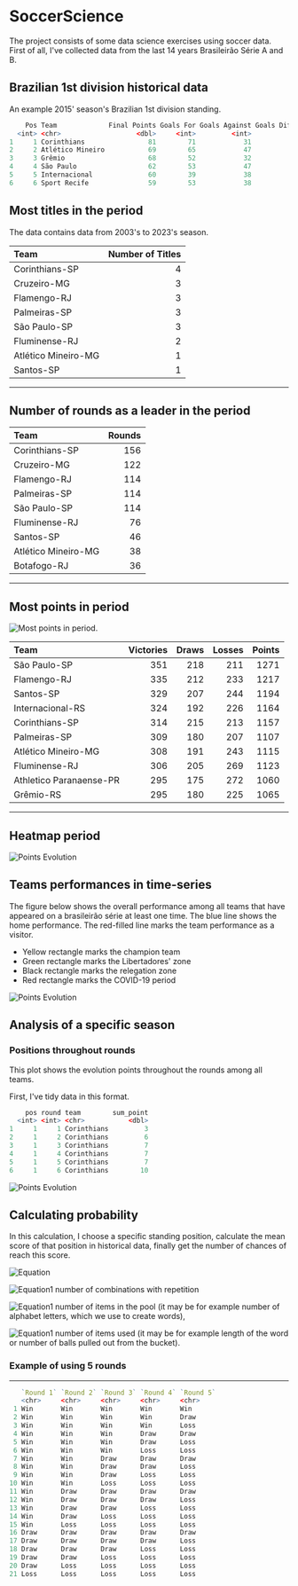 # SoccerScience


The project consists of some data science exercises using soccer data.
First of all, I've collected data from the last 14 years Brasileirão Série A and B.
## Brazilian 1st division historical data

An example 2015' season's Brazilian 1st division standing.

```R
    Pos Team             Final Points Goals For Goals Against Goals Difference  Year
  <int> <chr>                   <dbl>     <int>         <int>            <int> <int>
1     1 Corinthians                81        71            31               40  2015
2     2 Atlético Mineiro           69        65            47               18  2015
3     3 Grêmio                     68        52            32               20  2015
4     4 São Paulo                  62        53            47                6  2015
5     5 Internacional              60        39            38                1  2015
6     6 Sport Recife               59        53            38               15  2015
```


## Most titles in the period

The data contains data from 2003's to 2023's season.

|Team          | Number of Titles|
|:--------------|-----:|
|Corinthians-SP      |  4|
|Cruzeiro-MG         |  3|
|Flamengo-RJ         |  3|
|Palmeiras-SP        |  3|
|São Paulo-SP        |  3|
|Fluminense-RJ       |  2|
|Atlético Mineiro-MG |  1|
|Santos-SP           |  1|

---
## Number of rounds as a leader in the period

|Team          | Rounds|
|:--------------|-----:|
|Corinthians-SP      | 156|
|Cruzeiro-MG         | 122|
|Flamengo-RJ         | 114|
|Palmeiras-SP        | 114|
|São Paulo-SP        | 114|
|Fluminense-RJ       |  76|
|Santos-SP           |  46|
|Atlético Mineiro-MG |  38|
|Botafogo-RJ         |  36|

---
## Most points in period


![Most points in period](./plots/ranking_by_points.gif).


|Team                    | Victories| Draws| Losses| Points|
|:-----------------------|---------:|-----:|------:|------:|
|São Paulo-SP            |       351|   218|    211|   1271|
|Flamengo-RJ             |       335|   212|    233|   1217|
|Santos-SP               |       329|   207|    244|   1194|
|Internacional-RS        |       324|   192|    226|   1164|
|Corinthians-SP          |       314|   215|    213|   1157|
|Palmeiras-SP            |       309|   180|    207|   1107|
|Atlético Mineiro-MG     |       308|   191|    243|   1115|
|Fluminense-RJ           |       306|   205|    269|   1123|
|Athletico Paranaense-PR |       295|   175|    272|   1060|
|Grêmio-RS               |       295|   180|    225|   1065|

---

## Heatmap period

![Points Evolution](./plots/heatmap_seria.png)

## Teams performances in time-series

The figure below shows the overall performance among all teams that have appeared on a brasileirão série at least one time. The blue line shows the home performance. The red-filled line marks the team performance as a visitor.


  - Yellow rectangle marks the champion team
  - Green rectangle marks the Libertadores' zone
  - Black rectangle marks the relegation zone
  - Red rectangle marks the COVID-19 period


![Points Evolution](./plots/performance.png)

## Analysis of a specific season

### Positions throughout rounds

This plot shows the evolution points throughout the rounds among all teams.

First, I've tidy data in this format.

```R
    pos round team        sum_point
  <int> <int> <chr>           <dbl>
1     1     1 Corinthians         3
2     1     2 Corinthians         6
3     1     3 Corinthians         7
4     1     4 Corinthians         7
5     1     5 Corinthians         7
6     1     6 Corinthians        10
```

![Points Evolution](./plots/evolution_points.png)


## Calculating probability

In this calculation, I choose a specific standing position, calculate the mean score of that position in historical data, finally get the number of chances of reach this score.

![Equation](./equations/equation.svg)

![Equation1](./equations/equation(1).svg)
number of combinations with repetition

![Equation1](./equations/equation(2).svg)
number of items in the pool (it may be for example number of alphabet letters, which we use to create words),

![Equation1](./equations/equation(3).svg)
number of items used (it may be for example length of the word or number of balls pulled out from the bucket).

### Example of using 5 rounds

---

```R
   `Round 1` `Round 2` `Round 3` `Round 4` `Round 5`
   <chr>     <chr>     <chr>     <chr>     <chr>
 1 Win       Win       Win       Win       Win
 2 Win       Win       Win       Win       Draw
 3 Win       Win       Win       Win       Loss
 4 Win       Win       Win       Draw      Draw
 5 Win       Win       Win       Draw      Loss
 6 Win       Win       Win       Loss      Loss
 7 Win       Win       Draw      Draw      Draw
 8 Win       Win       Draw      Draw      Loss
 9 Win       Win       Draw      Loss      Loss
10 Win       Win       Loss      Loss      Loss
11 Win       Draw      Draw      Draw      Draw
12 Win       Draw      Draw      Draw      Loss
13 Win       Draw      Draw      Loss      Loss
14 Win       Draw      Loss      Loss      Loss
15 Win       Loss      Loss      Loss      Loss
16 Draw      Draw      Draw      Draw      Draw
17 Draw      Draw      Draw      Draw      Loss
18 Draw      Draw      Draw      Loss      Loss
19 Draw      Draw      Loss      Loss      Loss
20 Draw      Loss      Loss      Loss      Loss
21 Loss      Loss      Loss      Loss      Loss
```

